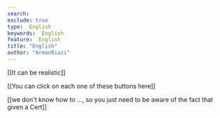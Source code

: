 ```yaml
---
search:
exclude: true
type:  English
keywords:  English
feature:  English
title: "English"
author: "ArmanRiazi"
---
```


[[It can be realistic]]

[[You can click on each one of these buttons here]]

[[we don't know how to ..., so you just need to be aware of the fact that given a Cert]]